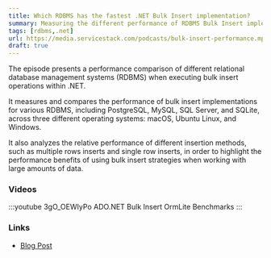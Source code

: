```yaml
---
title: Which RDBMS has the fastest .NET Bulk Insert implementation?
summary: Measuring the different performance of RDBMS Bulk Insert implementations to find out which one is faster for .NET applications.
tags: [rdbms,.net]
url: https://media.servicestack.com/podcasts/bulk-insert-performance.mp3
draft: true
---
```


The episode presents a performance comparison of different relational database management systems 
(RDBMS) when executing bulk insert operations within .NET. 

It measures and compares the performance of bulk insert implementations for various RDBMS, 
including PostgreSQL, MySQL, SQL Server, and SQLite, across three different operating systems: 
macOS, Ubuntu Linux, and Windows. 

It also analyzes the relative performance of different insertion methods, such as multiple rows 
inserts and single row inserts, in order to highlight the performance benefits of 
using bulk insert strategies when working with large amounts of data.

### Videos

:::youtube 3gO_OEWIyPo
ADO.NET Bulk Insert OrmLite Benchmarks
:::

### Links

- [Blog Post](/posts/bulk-insert-performance)

